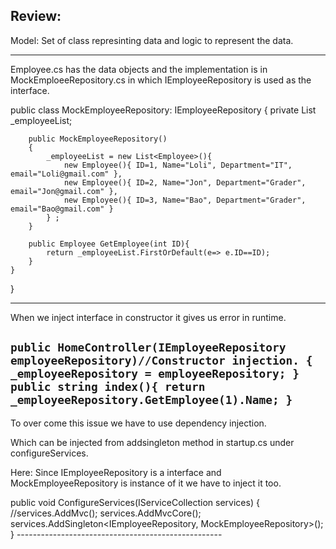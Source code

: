 ## Review:
Model: Set of class represinting data and logic to represent the data.

-------------------------------

Employee.cs has the data objects and the implementation is in MockEmploeeRepository.cs in which IEmployeeRepository is used as the interface. 

public class MockEmployeeRepository: IEmployeeRepository
    {
        private List<Employee> _employeeList;

        public MockEmployeeRepository()
        {
            _employeeList = new List<Employee>(){
                new Employee(){ ID=1, Name="Loli", Department="IT", email="Loli@gmail.com" },
                new Employee(){ ID=2, Name="Jon", Department="Grader", email="Jon@gmail.com" },
                new Employee(){ ID=3, Name="Bao", Department="Grader", email="Bao@gmail.com" }
            } ;
        }

        public Employee GetEmployee(int ID){
            return _employeeList.FirstOrDefault(e=> e.ID==ID);
        }
    }
}


-----------------------------------------------------------

When we inject interface in constructor it gives us error in runtime.

`public HomeController(IEmployeeRepository employeeRepository)//Constructor injection.
        {
            _employeeRepository = employeeRepository;
        }
        public string index(){
          return _employeeRepository.GetEmployee(1).Name;
        }`
--------------------------------------------------------------
To over come this issue we have to use dependency injection.

Which can be injected from addsingleton method in startup.cs under configureServices.

Here: Since IEmployeeRepository is a interface and MockEmployeeRepository is instance of it we have to inject it too.

 public void ConfigureServices(IServiceCollection services)
        {
            //services.AddMvc();
            services.AddMvcCore();
            services.AddSingleton<IEmployeeRepository, MockEmployeeRepository>();
        }
    ---------------------------------------------------
